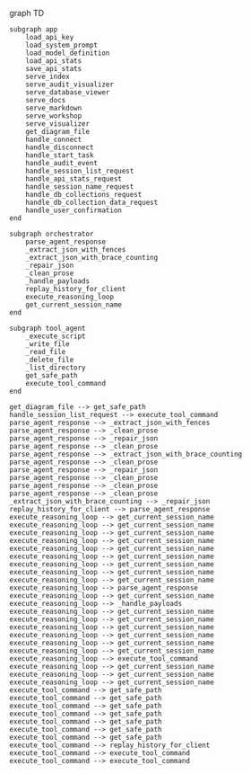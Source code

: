graph TD

    subgraph app
        load_api_key
        load_system_prompt
        load_model_definition
        load_api_stats
        save_api_stats
        serve_index
        serve_audit_visualizer
        serve_database_viewer
        serve_docs
        serve_markdown
        serve_workshop
        serve_visualizer
        get_diagram_file
        handle_connect
        handle_disconnect
        handle_start_task
        handle_audit_event
        handle_session_list_request
        handle_api_stats_request
        handle_session_name_request
        handle_db_collections_request
        handle_db_collection_data_request
        handle_user_confirmation
    end

    subgraph orchestrator
        parse_agent_response
        _extract_json_with_fences
        _extract_json_with_brace_counting
        _repair_json
        _clean_prose
        _handle_payloads
        replay_history_for_client
        execute_reasoning_loop
        get_current_session_name
    end

    subgraph tool_agent
        _execute_script
        _write_file
        _read_file
        _delete_file
        _list_directory
        get_safe_path
        execute_tool_command
    end

    get_diagram_file --> get_safe_path
    handle_session_list_request --> execute_tool_command
    parse_agent_response --> _extract_json_with_fences
    parse_agent_response --> _clean_prose
    parse_agent_response --> _repair_json
    parse_agent_response --> _clean_prose
    parse_agent_response --> _extract_json_with_brace_counting
    parse_agent_response --> _clean_prose
    parse_agent_response --> _repair_json
    parse_agent_response --> _clean_prose
    parse_agent_response --> _clean_prose
    parse_agent_response --> _clean_prose
    _extract_json_with_brace_counting --> _repair_json
    replay_history_for_client --> parse_agent_response
    execute_reasoning_loop --> get_current_session_name
    execute_reasoning_loop --> get_current_session_name
    execute_reasoning_loop --> get_current_session_name
    execute_reasoning_loop --> get_current_session_name
    execute_reasoning_loop --> get_current_session_name
    execute_reasoning_loop --> get_current_session_name
    execute_reasoning_loop --> get_current_session_name
    execute_reasoning_loop --> get_current_session_name
    execute_reasoning_loop --> get_current_session_name
    execute_reasoning_loop --> parse_agent_response
    execute_reasoning_loop --> get_current_session_name
    execute_reasoning_loop --> _handle_payloads
    execute_reasoning_loop --> get_current_session_name
    execute_reasoning_loop --> get_current_session_name
    execute_reasoning_loop --> get_current_session_name
    execute_reasoning_loop --> get_current_session_name
    execute_reasoning_loop --> get_current_session_name
    execute_reasoning_loop --> get_current_session_name
    execute_reasoning_loop --> execute_tool_command
    execute_reasoning_loop --> get_current_session_name
    execute_reasoning_loop --> get_current_session_name
    execute_reasoning_loop --> get_current_session_name
    execute_tool_command --> get_safe_path
    execute_tool_command --> get_safe_path
    execute_tool_command --> get_safe_path
    execute_tool_command --> get_safe_path
    execute_tool_command --> get_safe_path
    execute_tool_command --> get_safe_path
    execute_tool_command --> get_safe_path
    execute_tool_command --> replay_history_for_client
    execute_tool_command --> execute_tool_command
    execute_tool_command --> execute_tool_command

